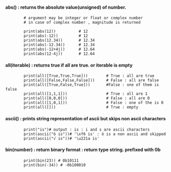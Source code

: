 #### abs() : returns the absolute value(unsigned) of number.

            # argument may be integer or float or complex number
            # in case of complex number , magnitude is returned

            print(abs(12))          # 12
            print(abs(-12))         # 12
            print(abs(12.34))       # 12.34
            print(abs(-12.34))      # 12.34
            print(abs(-12+4j))      # 12.64
            print(abs(12-4j))       # 12.64
            
#### all(iterable) : returns true if all are true. or iterable is empty 

            print(all([True,True,True]))        # True : all are true
            print(all([False,False,False]))     # False : all are false
            print(all([True,False,True]))       #False : one of them is false
            print(all([1,1,1]))                 # True : all are 1
            print(all([0,0,0]))                 # False : all are 0
            print(all([1,0,1]))                 # False : one of the is 0
            print(all([]))                      # True : empty



#### ascii() : prints string representation of ascii but skips non ascii characters


            print("is")# output : is : i and s are ascii characters
            print(ascii("ö is"))# '\xf6 is' : ö is a non ascii and skipped
            print(ascii("√ is"))# '\u221a is' 


#### bin(number) : return binary format : return type string. prefixed with 0b

            print(bin(23)) # 0b10111
            print(bin(-34)) # -0b100010
            
            
            
